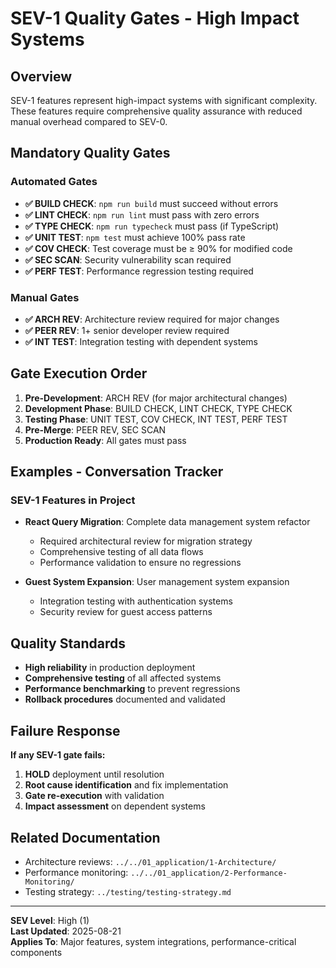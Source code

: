 # SEV-1 Quality Gates - High Impact Systems

## Overview
SEV-1 features represent high-impact systems with significant complexity. These features require comprehensive quality assurance with reduced manual overhead compared to SEV-0.

## Mandatory Quality Gates

### Automated Gates
- **✅ BUILD CHECK**: `npm run build` must succeed without errors
- **✅ LINT CHECK**: `npm run lint` must pass with zero errors
- **✅ TYPE CHECK**: `npm run typecheck` must pass (if TypeScript)
- **✅ UNIT TEST**: `npm test` must achieve 100% pass rate
- **✅ COV CHECK**: Test coverage must be ≥ 90% for modified code
- **✅ SEC SCAN**: Security vulnerability scan required
- **✅ PERF TEST**: Performance regression testing required

### Manual Gates
- **✅ ARCH REV**: Architecture review required for major changes
- **✅ PEER REV**: 1+ senior developer review required
- **✅ INT TEST**: Integration testing with dependent systems

## Gate Execution Order

1. **Pre-Development**: ARCH REV (for major architectural changes)
2. **Development Phase**: BUILD CHECK, LINT CHECK, TYPE CHECK
3. **Testing Phase**: UNIT TEST, COV CHECK, INT TEST, PERF TEST
4. **Pre-Merge**: PEER REV, SEC SCAN
5. **Production Ready**: All gates must pass

## Examples - Conversation Tracker

### SEV-1 Features in Project
- **React Query Migration**: Complete data management system refactor
  - Required architectural review for migration strategy
  - Comprehensive testing of all data flows
  - Performance validation to ensure no regressions

- **Guest System Expansion**: User management system expansion
  - Integration testing with authentication systems
  - Security review for guest access patterns

## Quality Standards

- **High reliability** in production deployment
- **Comprehensive testing** of all affected systems
- **Performance benchmarking** to prevent regressions
- **Rollback procedures** documented and validated

## Failure Response

**If any SEV-1 gate fails:**
1. **HOLD** deployment until resolution
2. **Root cause identification** and fix implementation
3. **Gate re-execution** with validation
4. **Impact assessment** on dependent systems

## Related Documentation

- Architecture reviews: `../../01_application/1-Architecture/`
- Performance monitoring: `../../01_application/2-Performance-Monitoring/`
- Testing strategy: `../testing/testing-strategy.md`

---

**SEV Level**: High (1)  
**Last Updated**: 2025-08-21  
**Applies To**: Major features, system integrations, performance-critical components